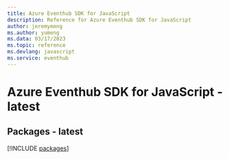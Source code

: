 ```yaml
---
title: Azure Eventhub SDK for JavaScript
description: Reference for Azure Eventhub SDK for JavaScript
author: jeremymeng
ms.author: yumeng
ms.data: 03/17/2023
ms.topic: reference
ms.devlang: javascript
ms.service: eventhub
---
```

# Azure Eventhub SDK for JavaScript - latest
## Packages - latest
[!INCLUDE [packages](eventhub-index.md)]